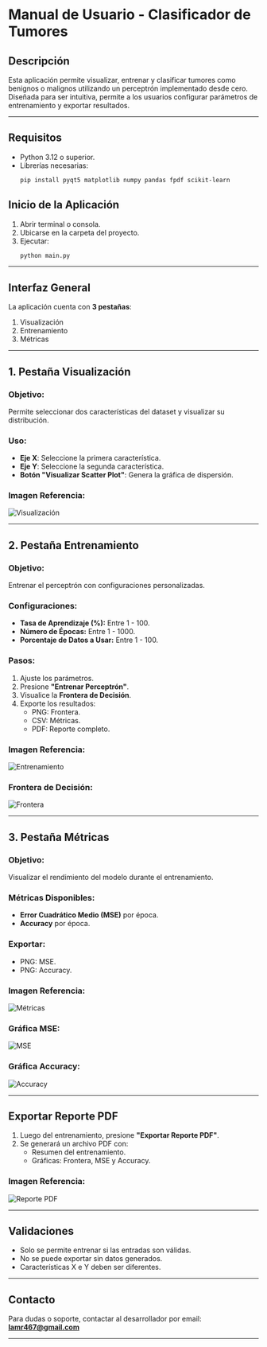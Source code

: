 # Manual de Usuario - Clasificador de Tumores

## Descripción
Esta aplicación permite visualizar, entrenar y clasificar tumores como benignos o malignos utilizando un perceptrón implementado desde cero. Diseñada para ser intuitiva, permite a los usuarios configurar parámetros de entrenamiento y exportar resultados.

---

## Requisitos
- Python 3.12 o superior.
- Librerías necesarias:
  ```bash
  pip install pyqt5 matplotlib numpy pandas fpdf scikit-learn
  ```

## Inicio de la Aplicación
1. Abrir terminal o consola.
2. Ubicarse en la carpeta del proyecto.
3. Ejecutar:
   ```bash
   python main.py
   ```

---

## Interfaz General
La aplicación cuenta con **3 pestañas**:
1. Visualización
2. Entrenamiento
3. Métricas

---

## 1. Pestaña Visualización

### Objetivo:
Permite seleccionar dos características del dataset y visualizar su distribución.

### Uso:
- **Eje X**: Seleccione la primera característica.
- **Eje Y**: Seleccione la segunda característica.
- **Botón "Visualizar Scatter Plot"**: Genera la gráfica de dispersión.

### Imagen Referencia:
![Visualización](images/visualizacion_tab.png)

---

## 2. Pestaña Entrenamiento

### Objetivo:
Entrenar el perceptrón con configuraciones personalizadas.

### Configuraciones:
- **Tasa de Aprendizaje (%):** Entre 1 - 100.
- **Número de Épocas:** Entre 1 - 1000.
- **Porcentaje de Datos a Usar:** Entre 1 - 100.

### Pasos:
1. Ajuste los parámetros.
2. Presione **"Entrenar Perceptrón"**.
3. Visualice la **Frontera de Decisión**.
4. Exporte los resultados:
   - PNG: Frontera.
   - CSV: Métricas.
   - PDF: Reporte completo.

### Imagen Referencia:
![Entrenamiento](images/entrenamiento_tab.png)

### Frontera de Decisión:
![Frontera](images/frontera_decision.png)

---

## 3. Pestaña Métricas

### Objetivo:
Visualizar el rendimiento del modelo durante el entrenamiento.

### Métricas Disponibles:
- **Error Cuadrático Medio (MSE)** por época.
- **Accuracy** por época.

### Exportar:
- PNG: MSE.
- PNG: Accuracy.

### Imagen Referencia:
![Métricas](images/metricas_tab.png)

### Gráfica MSE:
![MSE](images/mse_grafica.png)

### Gráfica Accuracy:
![Accuracy](images/accuracy_grafica.png)

---

## Exportar Reporte PDF

1. Luego del entrenamiento, presione **"Exportar Reporte PDF"**.
2. Se generará un archivo PDF con:
   - Resumen del entrenamiento.
   - Gráficas: Frontera, MSE y Accuracy.

### Imagen Referencia:
![Reporte PDF](images/reporte_pdf.png)

---

## Validaciones
- Solo se permite entrenar si las entradas son válidas.
- No se puede exportar sin datos generados.
- Características X e Y deben ser diferentes.

---

## Contacto
Para dudas o soporte, contactar al desarrollador por email: **lamr467@gmail.com**

---

